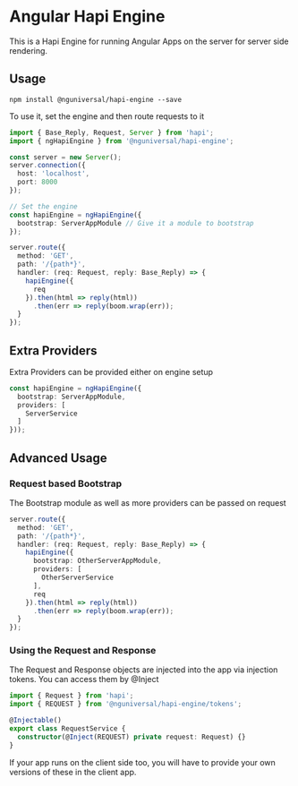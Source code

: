 # Angular Hapi Engine

This is a Hapi Engine for running Angular Apps on the server for server side rendering.

## Usage

`npm install @nguniversal/hapi-engine --save`

To use it, set the engine and then route requests to it

```ts
import { Base_Reply, Request, Server } from 'hapi';
import { ngHapiEngine } from '@nguniversal/hapi-engine';

const server = new Server();
server.connection({
  host: 'localhost',
  port: 8000
});

// Set the engine
const hapiEngine = ngHapiEngine({
  bootstrap: ServerAppModule // Give it a module to bootstrap
});

server.route({
  method: 'GET',
  path: '/{path*}',
  handler: (req: Request, reply: Base_Reply) => {
    hapiEngine({
      req
    }).then(html => reply(html))
      .then(err => reply(boom.wrap(err));
  }
});


```

## Extra Providers

Extra Providers can be provided either on engine setup

```ts
const hapiEngine = ngHapiEngine({
  bootstrap: ServerAppModule,
  providers: [
    ServerService
  ]
}));
```

## Advanced Usage

### Request based Bootstrap

The Bootstrap module as well as more providers can be passed on request

```ts
server.route({
  method: 'GET',
  path: '/{path*}',
  handler: (req: Request, reply: Base_Reply) => {
    hapiEngine({
      bootstrap: OtherServerAppModule,
      providers: [
        OtherServerService
      ],
      req
    }).then(html => reply(html))
      .then(err => reply(boom.wrap(err));
  }
});
```

### Using the Request and Response

The Request and Response objects are injected into the app via injection tokens.
You can access them by @Inject

```ts
import { Request } from 'hapi';
import { REQUEST } from '@nguniversal/hapi-engine/tokens';

@Injectable()
export class RequestService {
  constructor(@Inject(REQUEST) private request: Request) {}
}
```

If your app runs on the client side too, you will have to provide your own versions of these in the client app.
